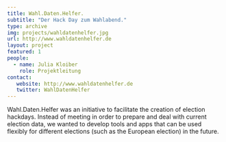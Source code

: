 ```yaml
---
title: Wahl.Daten.Helfer.
subtitle: "Der Hack Day zum Wahlabend."
type: archive
img: projects/wahldatenhelfer.jpg
url: http://www.wahldatenhelfer.de
layout: project
featured: 1
people:
  - name: Julia Kloiber
    role: Projektleitung
contact:
   website: http://www.wahldatenhelfer.de
   twitter: WahlDatenHelfer
---
```


Wahl.Daten.Helfer was an initiative to facilitate the creation of election hackdays. Instead of meeting in order to prepare and deal with current election data, we wanted to develop tools and apps that can be used flexibly for different elections (such as the European election) in the future.
